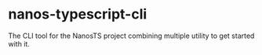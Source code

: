 # nanos-typescript-cli
The CLI tool for the NanosTS project combining multiple utility to get started with it.
